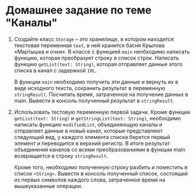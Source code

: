 # Домашнее задание по теме "Каналы"

1. Создайте класс `Storage` – это хранилище, в котором находится текстовая переменная `text`, в ней хранится басня Крылова «Мартышка и очки». В классе с функцией `main` необходимо написать функцию, которая преобразует строку в список строк. Написать функцию `getList(text: String)`, которая отправляет данные этого списка в канал с задержкой `10L`.

	В функции `main` необходимо получить эти данные и вернуть их в виде исходного текста, сохранить результат в переменную `stringResult`. Посчитать время, затраченное на получение данных в main. Вывести в консоль полученный результат в `stringResult`.

2. Использовать тестовую переменную первой задачи. Кроме функции `getList(text: String)` и `getStringList(text: String)`, необходимо написать функцию `modifiedList`, объединяющую каналы и отправляет данные в новый канал, которые представляют следующий вид, у каждого элемента списка берется первый элемент и переводится в верхний регистр. В итоге результат объединения каналов со всеми преобразованиями в функции main возвращается в строку `stringResult`.

	Кроме того, необходимо полученную строку разбить и поместить в список `<String>`. Вывести в консоль полученный список, состоящий из первых символов каждого слова, затраченное время на вышеуказанные операции.
